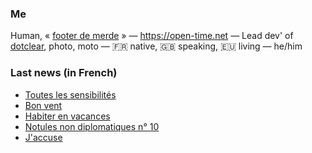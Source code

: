 ### Me

Human, « [footer de merde](https://open-time.net/post/2013/07/17/La-veritable-histoire-du-Footer-de-merde-) » — https://open-time.net — Lead dev' of [dotclear](https://git.dotclear.org/dev/dotclear), photo, moto — 🇫🇷 native, 🇬🇧 speaking, 🇪🇺 living — he/him

### Last news (in French)

<!-- BLOG-POST-LIST:START -->
- [Toutes les sensibilités](https://open-time.net/post/2022/05/28/Toutes-les-sensibilites)
- [Bon vent](https://open-time.net/post/2022/05/27/Bon-vent)
- [Habiter en vacances](https://open-time.net/post/2022/05/26/Habiter-en-vacances)
- [Notules non diplomatiques n° 10](https://open-time.net/post/2022/05/25/Notules-non-diplomatiques-n-10)
- [J&#39;accuse](https://open-time.net/post/2022/05/24/J-accuse)
<!-- BLOG-POST-LIST:END -->
